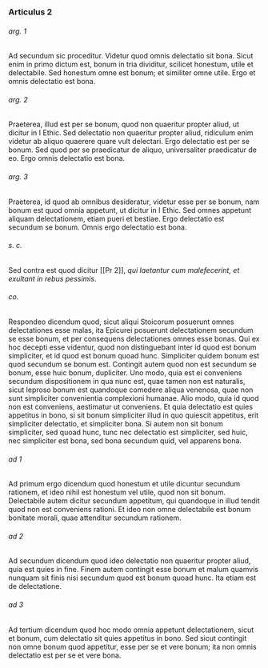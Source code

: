 ### Articulus 2

###### arg. 1
Ad secundum sic proceditur. Videtur quod omnis delectatio sit bona. Sicut enim in primo dictum est, bonum in tria dividitur, scilicet honestum, utile et delectabile. Sed honestum omne est bonum; et similiter omne utile. Ergo et omnis delectatio est bona.

###### arg. 2
Praeterea, illud est per se bonum, quod non quaeritur propter aliud, ut dicitur in I Ethic. Sed delectatio non quaeritur propter aliud, ridiculum enim videtur ab aliquo quaerere quare vult delectari. Ergo delectatio est per se bonum. Sed quod per se praedicatur de aliquo, universaliter praedicatur de eo. Ergo omnis delectatio est bona.

###### arg. 3
Praeterea, id quod ab omnibus desideratur, videtur esse per se bonum, nam bonum est quod omnia appetunt, ut dicitur in I Ethic. Sed omnes appetunt aliquam delectationem, etiam pueri et bestiae. Ergo delectatio est secundum se bonum. Omnis ergo delectatio est bona.

###### s. c.
Sed contra est quod dicitur [[Pr 2]], *qui laetantur cum malefecerint, et exultant in rebus pessimis*.

###### co.
Respondeo dicendum quod, sicut aliqui Stoicorum posuerunt omnes delectationes esse malas, ita Epicurei posuerunt delectationem secundum se esse bonum, et per consequens delectationes omnes esse bonas. Qui ex hoc decepti esse videntur, quod non distinguebant inter id quod est bonum simpliciter, et id quod est bonum quoad hunc. Simpliciter quidem bonum est quod secundum se bonum est. Contingit autem quod non est secundum se bonum, esse huic bonum, dupliciter. Uno modo, quia est ei conveniens secundum dispositionem in qua nunc est, quae tamen non est naturalis, sicut leproso bonum est quandoque comedere aliqua venenosa, quae non sunt simpliciter convenientia complexioni humanae. Alio modo, quia id quod non est conveniens, aestimatur ut conveniens. Et quia delectatio est quies appetitus in bono, si sit bonum simpliciter illud in quo quiescit appetitus, erit simpliciter delectatio, et simpliciter bona. Si autem non sit bonum simpliciter, sed quoad hunc, tunc nec delectatio est simpliciter, sed huic, nec simpliciter est bona, sed bona secundum quid, vel apparens bona.

###### ad 1
Ad primum ergo dicendum quod honestum et utile dicuntur secundum rationem, et ideo nihil est honestum vel utile, quod non sit bonum. Delectabile autem dicitur secundum appetitum, qui quandoque in illud tendit quod non est conveniens rationi. Et ideo non omne delectabile est bonum bonitate morali, quae attenditur secundum rationem.

###### ad 2
Ad secundum dicendum quod ideo delectatio non quaeritur propter aliud, quia est quies in fine. Finem autem contingit esse bonum et malum quamvis nunquam sit finis nisi secundum quod est bonum quoad hunc. Ita etiam est de delectatione.

###### ad 3
Ad tertium dicendum quod hoc modo omnia appetunt delectationem, sicut et bonum, cum delectatio sit quies appetitus in bono. Sed sicut contingit non omne bonum quod appetitur, esse per se et vere bonum; ita non omnis delectatio est per se et vere bona.


